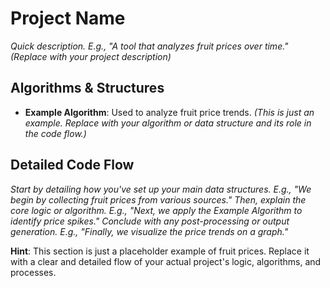 # Project Name

*Quick description. E.g., "A tool that analyzes fruit prices over time." (Replace with your project description)*

## Algorithms & Structures

- **Example Algorithm**: Used to analyze fruit price trends. *(This is just an example. Replace with your algorithm or data structure and its role in the code flow.)*

## Detailed Code Flow

*Start by detailing how you've set up your main data structures. E.g., "We begin by collecting fruit prices from various sources." Then, explain the core logic or algorithm. E.g., "Next, we apply the Example Algorithm to identify price spikes." Conclude with any post-processing or output generation. E.g., "Finally, we visualize the price trends on a graph."*

**Hint**: This section is just a placeholder example of fruit prices. Replace it with a clear and detailed flow of your actual project's logic, algorithms, and processes.
